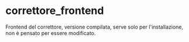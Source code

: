 # correttore_frontend
Frontend del correttore, versione compilata, serve solo per l'installazione, non è pensato per essere modificato.
